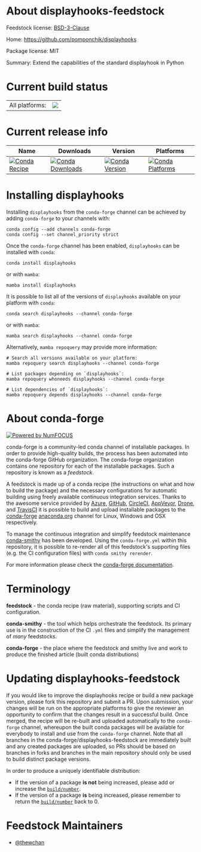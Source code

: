 About displayhooks-feedstock
============================

Feedstock license: [BSD-3-Clause](https://github.com/conda-forge/displayhooks-feedstock/blob/main/LICENSE.txt)

Home: https://github.com/pomponchik/displayhooks

Package license: MIT

Summary: Extend the capabilities of the standard displayhook in Python

Current build status
====================


<table><tr><td>All platforms:</td>
    <td>
      <a href="https://dev.azure.com/conda-forge/feedstock-builds/_build/latest?definitionId=23225&branchName=main">
        <img src="https://dev.azure.com/conda-forge/feedstock-builds/_apis/build/status/displayhooks-feedstock?branchName=main">
      </a>
    </td>
  </tr>
</table>

Current release info
====================

| Name | Downloads | Version | Platforms |
| --- | --- | --- | --- |
| [![Conda Recipe](https://img.shields.io/badge/recipe-displayhooks-green.svg)](https://anaconda.org/conda-forge/displayhooks) | [![Conda Downloads](https://img.shields.io/conda/dn/conda-forge/displayhooks.svg)](https://anaconda.org/conda-forge/displayhooks) | [![Conda Version](https://img.shields.io/conda/vn/conda-forge/displayhooks.svg)](https://anaconda.org/conda-forge/displayhooks) | [![Conda Platforms](https://img.shields.io/conda/pn/conda-forge/displayhooks.svg)](https://anaconda.org/conda-forge/displayhooks) |

Installing displayhooks
=======================

Installing `displayhooks` from the `conda-forge` channel can be achieved by adding `conda-forge` to your channels with:

```
conda config --add channels conda-forge
conda config --set channel_priority strict
```

Once the `conda-forge` channel has been enabled, `displayhooks` can be installed with `conda`:

```
conda install displayhooks
```

or with `mamba`:

```
mamba install displayhooks
```

It is possible to list all of the versions of `displayhooks` available on your platform with `conda`:

```
conda search displayhooks --channel conda-forge
```

or with `mamba`:

```
mamba search displayhooks --channel conda-forge
```

Alternatively, `mamba repoquery` may provide more information:

```
# Search all versions available on your platform:
mamba repoquery search displayhooks --channel conda-forge

# List packages depending on `displayhooks`:
mamba repoquery whoneeds displayhooks --channel conda-forge

# List dependencies of `displayhooks`:
mamba repoquery depends displayhooks --channel conda-forge
```


About conda-forge
=================

[![Powered by
NumFOCUS](https://img.shields.io/badge/powered%20by-NumFOCUS-orange.svg?style=flat&colorA=E1523D&colorB=007D8A)](https://numfocus.org)

conda-forge is a community-led conda channel of installable packages.
In order to provide high-quality builds, the process has been automated into the
conda-forge GitHub organization. The conda-forge organization contains one repository
for each of the installable packages. Such a repository is known as a *feedstock*.

A feedstock is made up of a conda recipe (the instructions on what and how to build
the package) and the necessary configurations for automatic building using freely
available continuous integration services. Thanks to the awesome service provided by
[Azure](https://azure.microsoft.com/en-us/services/devops/), [GitHub](https://github.com/),
[CircleCI](https://circleci.com/), [AppVeyor](https://www.appveyor.com/),
[Drone](https://cloud.drone.io/welcome), and [TravisCI](https://travis-ci.com/)
it is possible to build and upload installable packages to the
[conda-forge](https://anaconda.org/conda-forge) [anaconda.org](https://anaconda.org/)
channel for Linux, Windows and OSX respectively.

To manage the continuous integration and simplify feedstock maintenance
[conda-smithy](https://github.com/conda-forge/conda-smithy) has been developed.
Using the ``conda-forge.yml`` within this repository, it is possible to re-render all of
this feedstock's supporting files (e.g. the CI configuration files) with ``conda smithy rerender``.

For more information please check the [conda-forge documentation](https://conda-forge.org/docs/).

Terminology
===========

**feedstock** - the conda recipe (raw material), supporting scripts and CI configuration.

**conda-smithy** - the tool which helps orchestrate the feedstock.
                   Its primary use is in the construction of the CI ``.yml`` files
                   and simplify the management of *many* feedstocks.

**conda-forge** - the place where the feedstock and smithy live and work to
                  produce the finished article (built conda distributions)


Updating displayhooks-feedstock
===============================

If you would like to improve the displayhooks recipe or build a new
package version, please fork this repository and submit a PR. Upon submission,
your changes will be run on the appropriate platforms to give the reviewer an
opportunity to confirm that the changes result in a successful build. Once
merged, the recipe will be re-built and uploaded automatically to the
`conda-forge` channel, whereupon the built conda packages will be available for
everybody to install and use from the `conda-forge` channel.
Note that all branches in the conda-forge/displayhooks-feedstock are
immediately built and any created packages are uploaded, so PRs should be based
on branches in forks and branches in the main repository should only be used to
build distinct package versions.

In order to produce a uniquely identifiable distribution:
 * If the version of a package **is not** being increased, please add or increase
   the [``build/number``](https://docs.conda.io/projects/conda-build/en/latest/resources/define-metadata.html#build-number-and-string).
 * If the version of a package **is** being increased, please remember to return
   the [``build/number``](https://docs.conda.io/projects/conda-build/en/latest/resources/define-metadata.html#build-number-and-string)
   back to 0.

Feedstock Maintainers
=====================

* [@thewchan](https://github.com/thewchan/)

